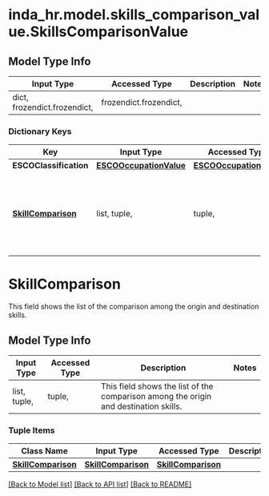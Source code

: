 # inda_hr.model.skills_comparison_value.SkillsComparisonValue

## Model Type Info
Input Type | Accessed Type | Description | Notes
------------ | ------------- | ------------- | -------------
dict, frozendict.frozendict,  | frozendict.frozendict,  |  | 

### Dictionary Keys
Key | Input Type | Accessed Type | Description | Notes
------------ | ------------- | ------------- | ------------- | -------------
**ESCOClassification** | [**ESCOOccupationValue**](ESCOOccupationValue.md) | [**ESCOOccupationValue**](ESCOOccupationValue.md) |  | [optional] 
**[SkillComparison](#SkillComparison)** | list, tuple,  | tuple,  | This field shows the list of the comparison among the origin and destination skills. | [optional] 

# SkillComparison

This field shows the list of the comparison among the origin and destination skills.

## Model Type Info
Input Type | Accessed Type | Description | Notes
------------ | ------------- | ------------- | -------------
list, tuple,  | tuple,  | This field shows the list of the comparison among the origin and destination skills. | 

### Tuple Items
Class Name | Input Type | Accessed Type | Description | Notes
------------- | ------------- | ------------- | ------------- | -------------
[**SkillComparison**](SkillComparison.md) | [**SkillComparison**](SkillComparison.md) | [**SkillComparison**](SkillComparison.md) |  | 

[[Back to Model list]](../../README.md#documentation-for-models) [[Back to API list]](../../README.md#documentation-for-api-endpoints) [[Back to README]](../../README.md)

